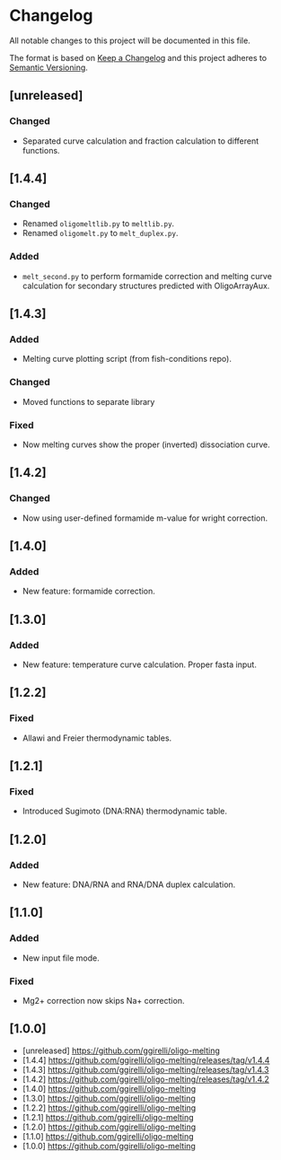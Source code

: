 # Changelog
All notable changes to this project will be documented in this file.

The format is based on [Keep a Changelog](http://keepachangelog.com/en/1.0.0/)
and this project adheres to [Semantic Versioning](http://semver.org/spec/v2.0.0.html).

## [unreleased]
### Changed
- Separated curve calculation and fraction calculation to different functions.

## [1.4.4]
### Changed
- Renamed `oligomeltlib.py` to `meltlib.py`.
- Renamed `oligomelt.py` to `melt_duplex.py`.

### Added
- `melt_second.py` to perform formamide correction and melting curve calculation for secondary structures predicted with OligoArrayAux.

## [1.4.3]
### Added
- Melting curve plotting script (from fish-conditions repo).

### Changed
- Moved functions to separate library

### Fixed
- Now melting curves show the proper (inverted) dissociation curve.

## [1.4.2]
### Changed
- Now using user-defined formamide m-value for wright correction.

## [1.4.0]
### Added
- New feature: formamide correction.

## [1.3.0]
### Added
- New feature: temperature curve calculation. Proper fasta input.

## [1.2.2]
### Fixed
- Allawi and Freier thermodynamic tables.

## [1.2.1]
### Fixed
- Introduced Sugimoto (DNA:RNA) thermodynamic table.

## [1.2.0]
### Added
- New feature: DNA/RNA and RNA/DNA duplex calculation.

## [1.1.0]
### Added
- New input file mode.

### Fixed
- Mg2+ correction now skips Na+ correction.

## [1.0.0]

* [unreleased] https://github.com/ggirelli/oligo-melting
* [1.4.4] https://github.com/ggirelli/oligo-melting/releases/tag/v1.4.4
* [1.4.3] https://github.com/ggirelli/oligo-melting/releases/tag/v1.4.3
* [1.4.2] https://github.com/ggirelli/oligo-melting/releases/tag/v1.4.2
* [1.4.0] https://github.com/ggirelli/oligo-melting
* [1.3.0] https://github.com/ggirelli/oligo-melting
* [1.2.2] https://github.com/ggirelli/oligo-melting
* [1.2.1] https://github.com/ggirelli/oligo-melting
* [1.2.0] https://github.com/ggirelli/oligo-melting
* [1.1.0] https://github.com/ggirelli/oligo-melting
* [1.0.0] https://github.com/ggirelli/oligo-melting
